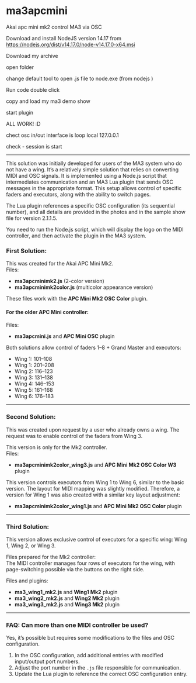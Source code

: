 # ma3apcmini
Akai apc mini mk2  control MA3 via OSC

Download and install NodeJS version 14.17 from https://nodejs.org/dist/v14.17.0/node-v14.17.0-x64.msi

Download my archive

open folder

change default tool to open .js file to node.exe (from nodejs )

Run code double click

copy and load my  ma3 demo show

start plugin

ALL WORK! :D


chect osc in/out interface is loop local 127.0.0.1

check - session is start

-----------------------

This solution was initially developed for users of the MA3 system who do not have a wing. It’s a relatively simple solution that relies on converting MIDI and OSC signals. It is implemented using a Node.js script that intermediates communication and an MA3 Lua plugin that sends OSC messages in the appropriate format. This setup allows control of specific faders and executors, along with the ability to switch pages.

The Lua plugin references a specific OSC configuration (its sequential number), and all details are provided in the photos and in the sample show file for version 2.1.1.5.

You need to run the Node.js script, which will display the logo on the MIDI controller, and then activate the plugin in the MA3 system.

### First Solution:
This was created for the Akai APC Mini Mk2.  
Files:  
- **ma3apcminimk2.js** (2-color version)  
- **ma3apcminimk2color.js** (multicolor appearance version)  

These files work with the **APC Mini Mk2 OSC Color** plugin.  

#### For the older APC Mini controller:
Files:  
- **ma3apcmini.js** and **APC Mini OSC** plugin  

Both solutions allow control of faders 1–8 + Grand Master and executors:  
- Wing 1: 101–108  
- Wing 1: 201–208  
- Wing 2: 116–123  
- Wing 3: 131–138  
- Wing 4: 146–153  
- Wing 5: 161–168  
- Wing 6: 176–183  

---

### Second Solution:
This was created upon request by a user who already owns a wing. The request was to enable control of the faders from Wing 3.

This version is only for the Mk2 controller.  
Files:  
- **ma3apcminimk2color_wing3.js** and **APC Mini Mk2 OSC Color W3** plugin  

This version controls executors from Wing 1 to Wing 6, similar to the basic version. The layout for MIDI mapping was slightly modified. Therefore, a version for Wing 1 was also created with a similar key layout adjustment:  
- **ma3apcminimk2color_wing1.js** and **APC Mini Mk2 OSC Color** plugin  

---

### Third Solution:
This version allows exclusive control of executors for a specific wing: Wing 1, Wing 2, or Wing 3.  

Files prepared for the Mk2 controller:  
The MIDI controller manages four rows of executors for the wing, with page-switching possible via the buttons on the right side.  

Files and plugins:  
- **ma3_wing1_mk2.js** and **Wing1 Mk2** plugin  
- **ma3_wing2_mk2.js** and **Wing2 Mk2** plugin  
- **ma3_wing3_mk2.js** and **Wing3 Mk2** plugin  

---

### FAQ: Can more than one MIDI controller be used?  
Yes, it’s possible but requires some modifications to the files and OSC configuration.  

1. In the OSC configuration, add additional entries with modified input/output port numbers.  
2. Adjust the port number in the `.js` file responsible for communication.  
3. Update the Lua plugin to reference the correct OSC configuration entry.  
